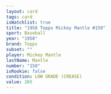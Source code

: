 ```yaml
---
layout: card
tags: card
isWatchlist: true
title: "1958 Topps Mickey Mantle #150"
sport: Baseball
year: "1958"
brand: Topps
subset: ""
player: Mickey Mantle
lastName: Mantle
number: "150"
isRookie: false
condition: LOW GRADE (CREASE)
value: 265
---
```

